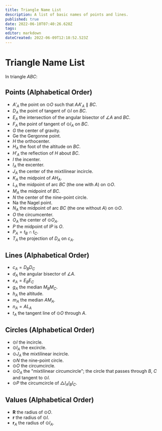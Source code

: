 ```yaml
---
title: Triangle Name List
description: A list of basic names of points and lines.
published: true
date: 2022-06-10T07:40:26.628Z
tags: 
editor: markdown
dateCreated: 2022-06-09T12:18:52.523Z
---
```


# Triangle Name List
In triangle $ABC$:

## Points (Alphabetical Order)
- $A'_A$ the point on $\odot O$ such that $AA'_A\parallel BC$.
- $D_A$ the point of tangent of $\odot I$ on $BC$.
- $E_A$ the intersection of the angular bisector of $\angle A$ and $BC$.
- $F_A$ the point of tangent of $\odot I_A$ on $BC$.
- $G$ the center of gravity.
- $\mathrm{Ge}$ the Gergonne point.
- $H$ the orthocenter.
- $H_A$ the foot of the altitude on $BC$.
- $H'_A$ the reflection of $H$ about $BC$.
- $I$ the incenter.
- $I_A$ the excenter.
- $J_A$ the center of the mixtilinear incircle.
- $K_A$ the midpoint of $AH_A$.
- $L_A$ the midpoint of arc $BC$ (the one with $A$) on $\odot O$.
- $M_A$ the midpoint of $BC$.
- $N$ the center of the nine-point circle.
- $\mathrm{Na}$ the Nagel point.
- $N_A$ the midpoint of arc $BC$ (the one without $A$) on $\odot O$.
- $O$ the circumcenter.
- $O_A$ the center of $\odot O_A$.
- $P$ the midpoint of $IP$ is $O$.
- $P_A=t_B\cap t_C$.
- $T_A$ the projection of $D_A$ on $c_A$.

## Lines (Alphabetical Order)
- $c_A=D_BD_C$
- $d_A$ the angular bisector of $\angle A$.
- $e_A=E_BE_C$
- $g_A$ the median $M_BM_C$.
- $h_A$ the altitude.
- $m_A$ the median $AM_A$.
- $n_A=AL_A$
- $t_A$ the tangent line of $\odot O$ through $A$.

## Circles (Alphabetical Order)
- $\odot I$ the incircle.
- $\odot I_A$ the excircle.
- $\odot J_A$ the mixtilinear incircle.
- $\odot N$ the nine-point circle.
- $\odot O$ the circumcircle.
- $\odot O_A$ the "mixtilinear circumcircle"; the circle that passes through $B$, $C$ and tangent to $\odot I$.
- $\odot P$ the circumcircle of $\triangle I_AI_BI_C$.

## Values (Alphabetical Order)
- $\mathbf R$ the radius of $\odot O$.
- $\mathbf r$ the radius of $\odot I$.
- $\mathbf r_A$ the radius of $\odot I_A$.

